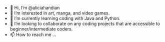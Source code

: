 - 👋 Hi, I’m @aliciahandian
- 👀 I’m interested in art, manga, and video games.
- 🌱 I’m currently learning coding with Java and Python.
- 💞️ I’m looking to collaborate on any coding projects that are accessible to beginner/intermediate coders.
- 📫 How to reach me ...

<!---
aliciahandian/aliciahandian is a ✨ special ✨ repository because its `README.md` (this file) appears on your GitHub profile.
You can click the Preview link to take a look at your changes.
--->
